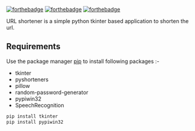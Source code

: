 [![forthebadge](https://forthebadge.com/images/badges/built-with-love.svg)](https://forthebadge.com)
[![forthebadge](https://forthebadge.com/images/badges/built-with-swag.svg)](https://forthebadge.com)
[![forthebadge](https://forthebadge.com/images/badges/made-with-python.svg)](https://forthebadge.com)

URL shortener is a simple python tkinter based application to shorten the url.


## Requirements

Use the package manager [pip](https://pip.pypa.io/en/stable/) to install following packages :-
* tkinter
* pyshorteners
* pillow
* random-password-generator
* pypiwin32
* SpeechRecognition

```bash
pip install tkinter
pip install pypiwin32
```

